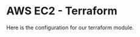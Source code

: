 # AWS EC2 - Terraform

Here is the configuration for our terraform module.

```{include} ./terraform-requirements.md
```
